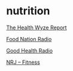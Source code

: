 # nutrition

[The Health Wyze Report](http://healthwyze.org:7777/listen.pls)

[Food Nation Radio](http://streaming.live365.com/a15792)

[Good Health Radio](http://streams.radio.co/s207d62c98/listen)

[NRJ – Fitness](https://crs.webdesign-flash.ro/?q=http://cdn.nrjaudio.fm/adwz1/fr/30007/mp3_128.mp3?origine=streema&plugin_id=7628&site_id=8520577)

